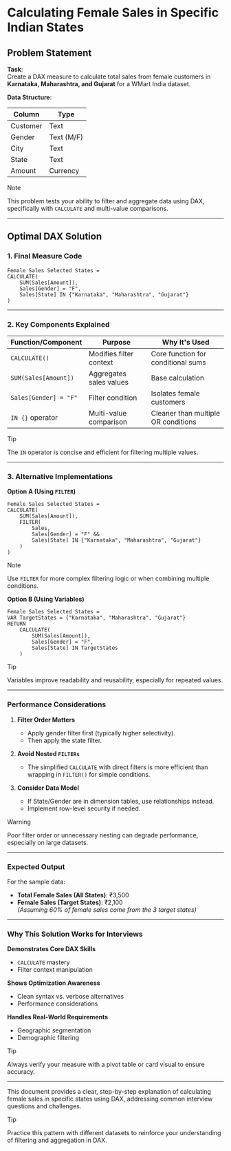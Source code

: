 # **Calculating Female Sales in Specific Indian States**  

## **Problem Statement**  

**Task**:  
Create a DAX measure to calculate total sales from female customers in **Karnataka, Maharashtra, and Gujarat** for a WMart India dataset.  

**Data Structure**:  

| Column   | Type       |  
|----------|----------------|  
| Customer | Text         |  
| Gender   | Text (M/F)   |  
| City     | Text         |  
| State    | Text         |  
| Amount   | Currency     |  

> [!NOTE]  
> This problem tests your ability to filter and aggregate data using DAX, specifically with `CALCULATE` and multi-value comparisons.  

---

## **Optimal DAX Solution**  

### **1. Final Measure Code**  
```dax  
Female Sales Selected States =  
CALCULATE(  
    SUM(Sales[Amount]),  
    Sales[Gender] = "F",  
    Sales[State] IN {"Karnataka", "Maharashtra", "Gujarat"}  
)  
```  

---

### **2. Key Components Explained**  

| **Function/Component** | **Purpose**                          | **Why It's Used**                          |  
|-------------------------|--------------------------------------|--------------------------------------------|  
| `CALCULATE()`           | Modifies filter context              | Core function for conditional sums         |  
| `SUM(Sales[Amount])`    | Aggregates sales values              | Base calculation                           |  
| `Sales[Gender] = "F"`   | Filter condition                    | Isolates female customers                  |  
| `IN {}` operator        | Multi-value comparison               | Cleaner than multiple OR conditions        |  

> [!TIP]  
> The `IN` operator is concise and efficient for filtering multiple values.  

---

### **3. Alternative Implementations**  

**Option A (Using `FILTER`)**  
```dax  
Female Sales Selected States =  
CALCULATE(  
    SUM(Sales[Amount]),  
    FILTER(  
        Sales,  
        Sales[Gender] = "F" &&  
        Sales[State] IN {"Karnataka", "Maharashtra", "Gujarat"}  
    )  
)  
```  

> [!NOTE]  
> Use `FILTER` for more complex filtering logic or when combining multiple conditions.  

**Option B (Using Variables)**  
```dax  
Female Sales Selected States =  
VAR TargetStates = {"Karnataka", "Maharashtra", "Gujarat"}  
RETURN  
    CALCULATE(  
        SUM(Sales[Amount]),  
        Sales[Gender] = "F",  
        Sales[State] IN TargetStates  
    )  
```  

> [!TIP]  
> Variables improve readability and reusability, especially for repeated values.  

---

### **Performance Considerations**  

1. **Filter Order Matters**  
   - Apply gender filter first (typically higher selectivity).  
   - Then apply the state filter.  

2. **Avoid Nested `FILTERs`**  
   - The simplified `CALCULATE` with direct filters is more efficient than wrapping in `FILTER()` for simple conditions.  

3. **Consider Data Model**  
   - If State/Gender are in dimension tables, use relationships instead.  
   - Implement row-level security if needed.  

> [!WARNING]  
> Poor filter order or unnecessary nesting can degrade performance, especially on large datasets.  

---

### **Expected Output**  

For the sample data:  
- **Total Female Sales (All States)**: ₹3,500  
- **Female Sales (Target States)**: ₹2,100  
  *(Assuming 60% of female sales come from the 3 target states)*  

---

### **Why This Solution Works for Interviews**  

**Demonstrates Core DAX Skills**  
- `CALCULATE` mastery  
- Filter context manipulation  

**Shows Optimization Awareness**  
- Clean syntax vs. verbose alternatives  
- Performance considerations  

**Handles Real-World Requirements**  
- Geographic segmentation  
- Demographic filtering  

> [!TIP]  
> Always verify your measure with a pivot table or card visual to ensure accuracy.  

---

This document provides a clear, step-by-step explanation of calculating female sales in specific states using DAX, addressing common interview questions and challenges.  

> [!TIP]  
> Practice this pattern with different datasets to reinforce your understanding of filtering and aggregation in DAX.  
